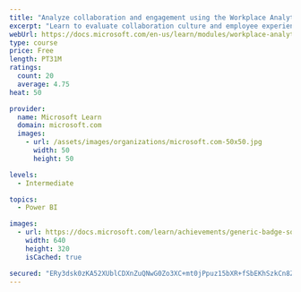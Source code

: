 ```yaml
---
title: "Analyze collaboration and engagement using the Workplace Analytics Ways of working assessment dashboard"
excerpt: "Learn to evaluate collaboration culture and employee experience with a Power BI template using Workplace Analytics data."
webUrl: https://docs.microsoft.com/en-us/learn/modules/workplace-analytics-ways-working/
type: course
price: Free
length: PT31M
ratings:
  count: 20
  average: 4.75
heat: 50

provider:
  name: Microsoft Learn
  domain: microsoft.com
  images:
    - url: /assets/images/organizations/microsoft.com-50x50.jpg
      width: 50
      height: 50

levels:
  - Intermediate

topics:
  - Power BI

images:
  - url: https://docs.microsoft.com/learn/achievements/generic-badge-social.png
    width: 640
    height: 320
    isCached: true

secured: "ERy3dsk0zKA52XUblCDXnZuQNwG0Zo3XC+mt0jPpuz15bXR+fSbEKhSzkCn8ZVXcyO10voWBBuiJl5uc9hcfNS+dDuLhSjY/kpKy1aUhx4vxj5bfgCssVBc2nDopLPQmfGEDboHFDDRDqB13Axm3lu0ebVfmpQ/LIE2Xlve5HN80Ku1hf7zqpKzy/fp0kYQHXARRjh5gRwUORfiPOQrZw4FTRuw24jpJr3zir78/OrpscP8TWcnMDXSuJg+91DASBEzKFUgJ2W7HnYL3B1OwdOVyZCV4vsZLe/c35KFcBErz76G2r4G2ySO8fte01Li7HsZn1pKjYY1OHIATzO5Dmg2YBJivPwxfNkxKjo4HF1Q6ezAPVQfAo+83n//rra8iM9QU301le6oPaVB/RelXwKgWZgJr32s8bxN2b4bfmJM=;pPn3jJVij7gQm78KNyIqoQ=="
---
```


